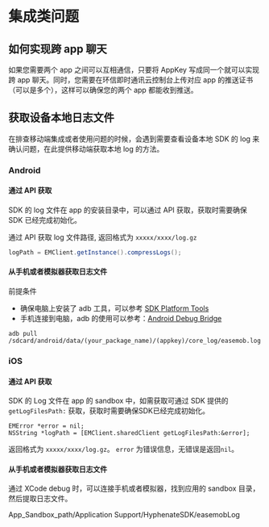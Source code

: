 # 集成类问题

<Toc />

## 如何实现跨 app 聊天

如果您需要两个 app 之间可以互相通信，只要将 AppKey 写成同一个就可以实现跨 app 聊天。同时，您需要在环信即时通讯云控制台上传对应 app 的推送证书（可以是多个），这样可以确保您的两个 app 都能收到推送。

## 获取设备本地日志文件

在排查移动端集成或者使用问题的时候，会遇到需要查看设备本地 SDK 的 log 来确认问题，在此提供移动端获取本地 log 的方法。

### Android

#### 通过 API 获取

SDK 的 log 文件在 app 的安装目录中，可以通过 API 获取，获取时需要确保 SDK 已经完成初始化。

通过 API 获取 log 文件路径, 返回格式为 `xxxxx/xxxx/log.gz`

```Java
logPath = EMClient.getInstance().compressLogs();
```

#### 从手机或者模拟器获取日志文件

前提条件

- 确保电脑上安装了 adb 工具，可以参考 [SDK Platform Tools](https://developer.android.com/studio/releases/platform-tools)
- 手机连接到电脑，adb 的使用可以参考：[Android Debug Bridge]( https://developer.android.com/studio/command-line/adb)

```shell
adb pull  /sdcard/android/data/(your_package_name)/(appkey)/core_log/easemob.log
```

### iOS

#### 通过 API 获取

SDK 的 Log 文件在 app 的 sandbox 中，如需获取可通过 SDK 提供的`getLogFilesPath:` 获取，获取时需要确保SDK已经完成初始化。

```
EMError *error = nil;
NSString *logPath = [EMClient.sharedClient getLogFilesPath:&error];
```

返回格式为 `xxxxx/xxxx/log.gz`。 `error` 为错误信息，无错误是返回`nil`。

#### 从手机或者模拟器获取日志文件

通过 XCode debug 时，可以连接手机或者模拟器，找到应用的 sandbox 目录，然后提取日志文件。

App_Sandbox_path/Application Support/HyphenateSDK/easemobLog